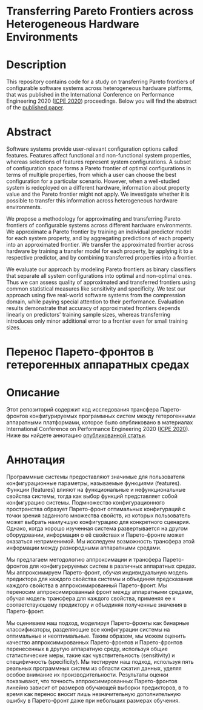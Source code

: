 # Transferring Pareto Frontiers across Heterogeneous Hardware Environments

# Description
This repository contains code for a study on transferring Pareto frontiers of configurable software systems across heterogeneous hardware platforms, that was published in the International Conference on Performance Engineering 2020 ([ICPE 2020](https://icpe2020.spec.org/)) proceedings.
Below you will find the abstract of the [published paper](https://bit.ly/3oPyUxk).

# Abstract
Software systems provide user-relevant configuration options called features.
Features affect functional and non-functional system properties, whereas selections of features represent system configurations.
A subset of configuration space forms a Pareto frontier of optimal configurations in terms of multiple properties, from which a user can choose the best configuration for a particular scenario.
However, when a well-studied system is redeployed on a different hardware, information about property value and the Pareto frontier might not apply.
We investigate whether it is possible to transfer this information across heterogeneous hardware environments.

We propose a methodology for approximating and transferring Pareto frontiers of configurable systems across different hardware environments.
We approximate a Pareto frontier by training an individual predictor model for each system property, and by aggregating predictions of each property into an approximated frontier.
We transfer the approximated frontier across hardware by training a transfer model for each property, by applying it to a respective predictor, and by combining transferred properties into a frontier.

We evaluate our approach by modeling Pareto frontiers as binary classifiers that separate all system configurations into optimal and non-optimal ones. Thus we can assess quality of approximated and transferred frontiers using common statistical measures like sensitivity and specificity. We test our approach using five real-world software systems from the compression domain, while paying special attention to their performance. Evaluation results demonstrate that accuracy of approximated frontiers depends linearly on predictors' training sample sizes, whereas transferring introduces only minor additional error to a frontier even for small training sizes.



# Перенос Парето-фронтов в гетерогенных аппаратных средах

# Описание
Этот репозиторий содержит код исследования трансфера Парето-фронтов конфигурируемых программных систем между гетерогенными аппаратными платформами, которое было опубликовано в материалах International Conference on Performance Engineering 2020 ([ICPE 2020](https://icpe2020.spec.org/)).
Ниже вы найдете аннотацию [опубликованной статьи](https://bit.ly/3oPyUxk).

# Аннотация
Программные системы предоставляют значимые для пользователя конфигурационные параметры, называемые функциями (features).
Функции (features) влияют на функциональные и нефункциональные свойства системы, тогда как выбор функций представляет собой конфигурацию системы.
Подмножество конфигурационного пространства образует Парето-фронт оптимальных конфигураций с точки зрения заданного множества свойств, из которых пользователь может выбрать наилучшую конфигурацию для конкретного сценария.
Однако, когда хорошо изученная система развертывается на другом оборудовании, информация о её свойствах и Парето-фронте может оказаться неприменимой.
Мы исследуем возможность трансфера этой информации между разнородными аппаратными средами.

Мы предлагаем методологию аппроксимации и трансфера Парето-фронтов для конфигурируемых систем в различных аппаратных средах. 
Мы аппроксимируем Парето-фронт, обучая индивидуальную модель предиктора для каждого свойства системы и объединяя предсказания каждого свойства в аппроксимированный Парето-фронт.
Мы переносим аппроксимированный фронт между аппаратными средами, обучая модель трансфера для каждого свойства, применяя ее к соответствующему предиктору и объединяя полученные значения в Парето-фронт.

Мы оцениваем наш подход, моделируя Парето-фронты как бинарные классификаторы, разделяющие все конфигурации системы на оптимальные и неоптимальные.
Таким образом, мы можем оценить качество аппроксимированных Парето-фронтов и Парето-фронтов перенесенных в другую аппаратную среду, используя общие статистические меры, такие как чувствительность (sensitivity) и специфичность (specificity).
Мы тестируем наш подход, используя пять реальных программных систем из области сжатия данных, уделяя особое внимание их производительности.
Результаты оценки показывают, что точность аппроксимированных Парето-фронтов линейно зависит от размеров обучающей выборки предикторов, в то время как перенос вносит лишь незначительную дополнительную ошибку в Парето-фронт даже при небольших размерах обучения.
